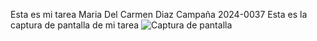 Esta es mi tarea Maria Del Carmen Diaz Campaña 2024-0037
Esta es la captura de pantalla de mi tarea 
![Captura de pantalla](calculadoraft.png)
